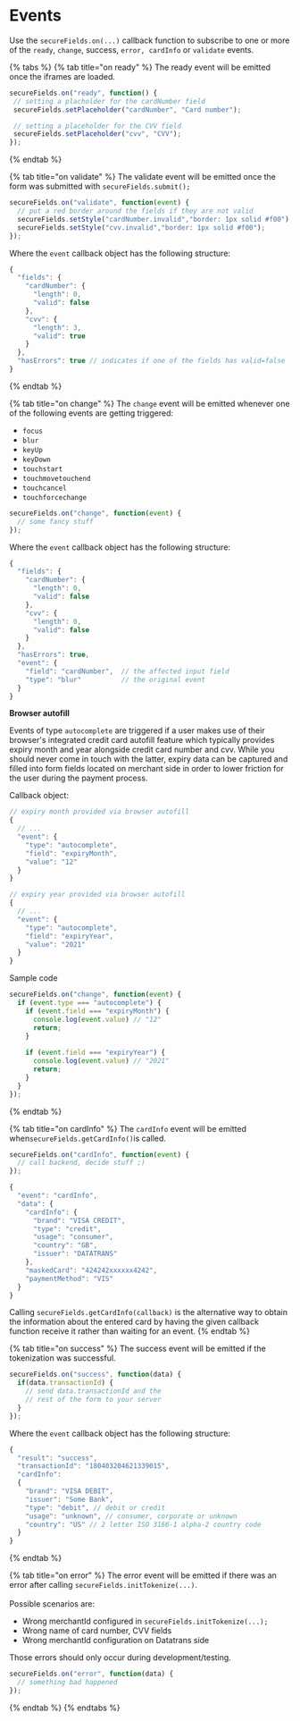 # Events

Use the `secureFields.on(...)` callback function to subscribe to one or more of the `ready`, `change`, success, `error, cardInfo` or `validate` events.

{% tabs %}
{% tab title="on ready" %}
The ready event will be emitted once the iframes are loaded.

```javascript
secureFields.on("ready", function() { 
 // setting a placholder for the cardNumber field
 secureFields.setPlaceholder("cardNumber", "Card number");

 // setting a placeholder for the CVV field
 secureFields.setPlaceholder("cvv", "CVV");
});
```
{% endtab %}

{% tab title="on validate" %}
The validate event will be emitted once the form was submitted with `secureFields.submit();`

```javascript
secureFields.on("validate", function(event) {
  // put a red border around the fields if they are not valid
  secureFields.setStyle("cardNumber.invalid","border: 1px solid #f00");
  secureFields.setStyle("cvv.invalid","border: 1px solid #f00");
});
```

Where the `event` callback object has the following structure:

```javascript
{
  "fields": {
    "cardNumber": {
      "length": 0,
      "valid": false
    },
    "cvv": {
      "length": 3,
      "valid": true
    }
  },
  "hasErrors": true // indicates if one of the fields has valid=false
}
```
{% endtab %}

{% tab title="on change" %}
The `change` event will be emitted whenever one of the following events are getting triggered:

* `focus`
* `blur`
* `keyUp`
* `keyDown`
* `touchstart`
* `touchmovetouchend`
* `touchcancel`
* `touchforcechange`

```javascript
secureFields.on("change", function(event) {
  // some fancy stuff
});
```

Where the `event` callback object has the following structure:

```javascript
{
  "fields": {
    "cardNumber": {
      "length": 0,
      "valid": false
    },
    "cvv": {
      "length": 0,
      "valid": false
    }
  },
  "hasErrors": true,
  "event": {
    "field": "cardNumber",  // the affected input field
    "type": "blur"          // the original event
  }
}
```



**Browser autofill**

Events of type `autocomplete` are triggered if a user makes use of their browser's integrated credit card autofill feature which typically provides expiry month and year alongside credit card number and cvv. While you should never come in touch with the latter, expiry data can be captured and filled into form fields located on merchant side in order to lower friction for the user during the payment process.

Callback object:

```javascript
// expiry month provided via browser autofill
{
  // ...
  "event": {
    "type": "autocomplete",
    "field": "expiryMonth",
    "value": "12"    
  }
}

// expiry year provided via browser autofill
{
  // ...
  "event": {
    "type": "autocomplete",
    "field": "expiryYear",
    "value": "2021"    
  }
}
```

Sample code

```javascript
secureFields.on("change", function(event) {
  if (event.type === "autocomplete") {
    if (event.field === "expiryMonth") {
      console.log(event.value) // "12"
      return;
    }
    
    if (event.field === "expiryYear") {
      console.log(event.value) // "2021"
      return;
    }
  }
});
```
{% endtab %}

{% tab title="on cardInfo" %}
The `cardInfo` event will be emitted when`secureFields.getCardInfo()`is called.

```javascript
secureFields.on("cardInfo", function(event) {
  // call backend, decide stuff ;)
});
```

```javascript
{
  "event": "cardInfo",
  "data": {
    "cardInfo": {
      "brand": "VISA CREDIT",
      "type": "credit",
      "usage": "consumer",
      "country": "GB",
      "issuer": "DATATRANS"
    },
    "maskedCard": "424242xxxxxx4242",
    "paymentMethod": "VIS"
  }
}
```

Calling `secureFields.getCardInfo(callback)` is the alternative way to obtain the information about the entered card by having the given callback function receive it rather than waiting for an event.
{% endtab %}

{% tab title="on success" %}
The success event will be emitted if the tokenization was successful.

```javascript
secureFields.on("success", function(data) {
  if(data.transactionId) {
    // send data.transactionId and the
    // rest of the form to your server
  }
});
```

Where the `event` callback object has the following structure:

```javascript
{
  "result": "success",
  "transactionId": "180403204621339015",
  "cardInfo":
  {
    "brand": "VISA DEBIT",
    "issuer": "Some Bank",
    "type": "debit", // debit or credit
    "usage": "unknown", // consumer, corporate or unknown
    "country": "US" // 2 letter ISO 3166-1 alpha-2 country code
  }
}
```
{% endtab %}

{% tab title="on error" %}
The error event will be emitted if there was an error after calling `secureFields.initTokenize(...)`.\
\
Possible scenarios are:

* Wrong merchantId configured in `secureFields.initTokenize(...);`
* Wrong name of card number, CVV fields
* Wrong merchantId configuration on Datatrans side

Those errors should only occur during development/testing.

```javascript
secureFields.on("error", function(data) {
  // something bad happened
});
```
{% endtab %}
{% endtabs %}

